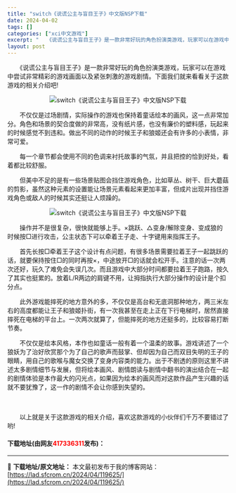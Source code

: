```yaml
---
title: "switch《说谎公主与盲目王子》中文版NSP下载"
date: 2024-04-02
tags: []
categories: ["xci中文游戏"]
excerpt: "　　《说谎公主与盲目王子》是一款非常好玩的角色扮演类游戏，玩家可以在游戏中尝试非常精彩的游戏画面以及紧张刺激的游戏剧情。下面我们就来看看关于这款游戏的相关介绍吧! 　　不仅仅是过场剧情，实际操作的游戏也保持着童话绘本的画风，这一点非常加分。角色和场景的契合度做的非常高，没有纸片感，也没有廉价的塑料感&hellip;"
layout: post
---
```


 <p>　　《说谎公主与盲目王子》是一款非常好玩的角色扮演类游戏，玩家可以在游戏中尝试非常精彩的游戏画面以及紧张刺激的游戏剧情。下面我们就来看看关于这款游戏的相关介绍吧!</p> <p align="center"><img align="" border="0" src="https://lad.sfcrom.cn/wp-content/uploads/2024/04/20240401_660b3ebeab22f.webp" alt="switch《说谎公主与盲目王子》中文版NSP下载" /></p> <p>　　不仅仅是过场剧情，实际操作的游戏也保持着童话绘本的画风，这一点非常加分。角色和场景的契合度做的非常高，没有纸片感，也没有廉价的塑料感，玩起来的时候感觉不到违和。做出不同的动作的时候王子和狼姬还会有许多的小表情，非常可爱。</p> <p>　　每一个章节都会使用不同的色调来衬托故事的气氛，并且把控的恰到好处，看着都比较舒服。</p> <p>　　但美中不足的是有一些场景贴图会挡住游戏角色，比如草丛、树干、巨大蘑菇的剪影，虽然这种元素的设置能让场景元素看起来更加丰富，但成片出现并挡住游戏角色或敌人的时候其实还挺让人烦躁的。</p> <p align="center"><img align="" border="0" src="https://lad.sfcrom.cn/wp-content/uploads/2024/04/20240401_660b3ebf19b92.webp" alt="switch《说谎公主与盲目王子》中文版NSP下载" /></p> <p>　　操作并不是很复杂，很快就能够上手。&times;跳跃、△变身/解除变身、变成狼的时候按□进行攻击，公主状态下可以牵着王子走、十字键用来指挥王子。</p> <p>　　首先长按□牵着王子这个设计有点问题，有很多场景需要拉着王子一起跳跃的话，就要保持按住□的同时再按&times;，中途放开□的话就会松开手。注意的话一次两次还好，玩久了难免会失误几次。而且游戏中大部分时间都要拉着王子跑路，按久了其实也挺累的。放着L/R两边的肩键不用，让拇指执行大部分操作的设计是个扣分点。</p> <p>　　此外游戏能摔死的地方意外的多，不仅仅是高台和无底洞那种地方，两三米左右的高度都能让王子和狼姬扑街，有一次我甚至在走上正在下行电梯时，居然直接摔死在电梯的平台上。一次两次就算了，但能摔死的地方还挺多的，比较容易打断节奏。</p> <p>　　不仅仅是绘本风格，本作也如童话一般有着一个温柔的故事。游戏讲述了一个狼妖为了治好欣赏那个为了自己的歌声而鼓掌、但却因为自己而双目失明的王子的眼睛，用自己的歌喉与魔女交换了变身内容类的能力。出于不剧透的原则这里不讲述太多剧情细节与发展，但将绘本画风、剧情朗读与剧情中翻书的演出结合在一起的剧情体验是本作最大的闪光点，如果因为绘本的画风而对这款作品产生兴趣的话就不要犹豫了，这一作的剧情不会让你感到失望的。</p> <p><strong>　　</strong></p> <p>　　以上就是关于这款游戏的相关介绍，喜欢这款游戏的小伙伴们千万不要错过了哟!</p> <p><h4>下载地址(由网友<font color="red">417336311</font>发布)：</h4></p> 

---
📖 **下载地址/原文地址：** 本文最初发布于我的博客网站：[https://lad.sfcrom.cn/2024/04/119625/](https://lad.sfcrom.cn/2024/04/119625/)
